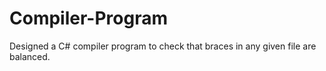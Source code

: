 # Compiler-Program
Designed a C# compiler program to check that braces in any given file are balanced.
